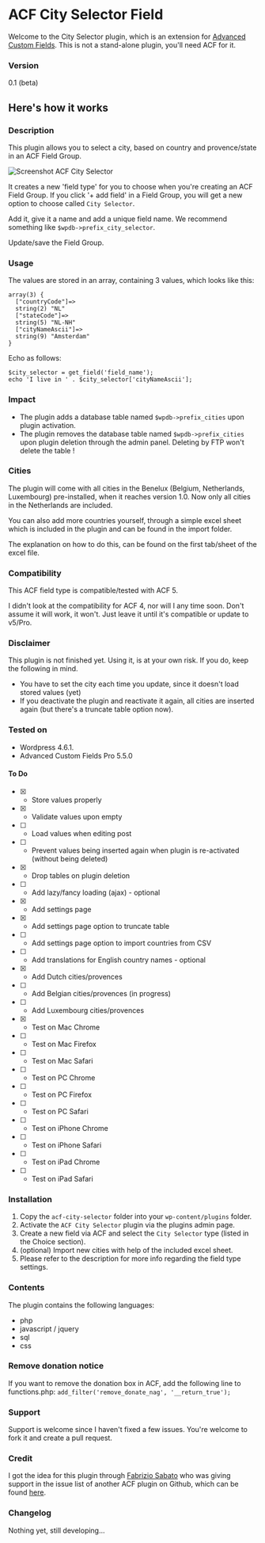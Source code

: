 # ACF City Selector Field

Welcome to the City Selector plugin, which is an extension for [Advanced Custom Fields](http://www.advancedcustomfields.com). This is not a stand-alone plugin, you'll need ACF for it.

### Version

0.1 (beta)

## Here's how it works

### Description

This plugin allows you to select a city, based on country and provence/state in an ACF Field Group.

![Screenshot ACF City Selector](http://beee4life.github.com/beee4life.github.io/images/screenshot-acf-city-selector.jpg)

It creates a new 'field type' for you to choose when you're creating an ACF Field Group. If you click '+ add field' in a Field Group, you will get a new option to choose called `City Selector`.

Add it, give it a name and add a unique field name. We recommend something like `$wpdb->prefix_city_selector`.

Update/save the Field Group.

### Usage

The values are stored in an array, containing 3 values, which looks like this:

    array(3) {
      ["countryCode"]=>
      string(2) "NL"
      ["stateCode"]=>
      string(5) "NL-NH"
      ["cityNameAscii"]=>
      string(9) "Amsterdam"
    }

Echo as follows:

    $city_selector = get_field('field_name');
    echo 'I live in ' . $city_selector['cityNameAscii'];

### Impact

* The plugin adds a database table named `$wpdb->prefix_cities` upon plugin activation.
* The plugin removes the database table named `$wpdb->prefix_cities` upon plugin deletion through the admin panel. Deleting by FTP won't delete the table !

### Cities

The plugin will come with all cities in the Benelux (Belgium, Netherlands, Luxembourg) pre-installed, when it reaches version 1.0. Now only all cities in the Netherlands are included.

You can also add more countries yourself, through a simple excel sheet which is included in the plugin and can be found in the import folder.

The explanation on how to do this, can be found on the first tab/sheet of the excel file.

### Compatibility

This ACF field type is compatible/tested with ACF 5.

I didn't look at the compatibility for ACF 4, nor will I any time soon. Don't assume it will work, it won't. Just leave it until it's compatible or update to v5/Pro.

### Disclaimer

This plugin is not finished yet. Using it, is at your own risk. If you do, keep the following in mind.

* You have to set the city each time you update, since it doesn't load stored values (yet)
* If you deactivate the plugin and reactivate it again, all cities are inserted again (but there's a truncate table option now).

### Tested on

* Wordpress 4.6.1.
* Advanced Custom Fields Pro 5.5.0

#### To Do
* [X] - Store values properly
* [X] - Validate values upon empty
* [ ] - Load values when editing post
* [ ] - Prevent values being inserted again when plugin is re-activated (without being deleted)
* [X] - Drop tables on plugin deletion
* [ ] - Add lazy/fancy loading (ajax) - optional
* [X] - Add settings page
* [X] - Add settings page option to truncate table
* [ ] - Add settings page option to import countries from CSV
* [ ] - Add translations for English country names - optional
* [X] - Add Dutch cities/provences
* [ ] - Add Belgian cities/provences (in progress)
* [ ] - Add Luxembourg cities/provences
* [X] - Test on Mac Chrome
* [ ] - Test on Mac Firefox
* [ ] - Test on Mac Safari
* [ ] - Test on PC Chrome
* [ ] - Test on PC Firefox
* [ ] - Test on PC Safari
* [ ] - Test on iPhone Chrome
* [ ] - Test on iPhone Safari
* [ ] - Test on iPad Chrome
* [ ] - Test on iPad Safari

### Installation

1. Copy the `acf-city-selector` folder into your `wp-content/plugins` folder.
2. Activate the `ACF City Selector` plugin via the plugins admin page.
3. Create a new field via ACF and select the `City Selector` type (listed in the Choice section).
4. (optional) Import new cities with help of the included excel sheet.
5. Please refer to the description for more info regarding the field type settings.

### Contents

The plugin contains the following languages:
* php
* javascript / jquery
* sql
* css

### Remove donation notice

If you want to remove the donation box in ACF, add the following line to functions.php:
`add_filter('remove_donate_nag', '__return_true');`

### Support

Support is welcome since I haven't fixed a few issues. You're welcome to fork it and create a pull request.

### Credit

I got the idea for this plugin through [Fabrizio Sabato](https://github.com/fab01) who was giving support in the issue list of another ACF plugin on Github, which can be found [here](http://www.deskema.it/en/articles/multi-level-country-state-city-cascading-select-wordpress).

### Changelog

Nothing yet, still developing...
